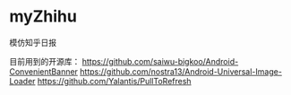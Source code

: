 # myZhihu
模仿知乎日报

目前用到的开源库：
https://github.com/saiwu-bigkoo/Android-ConvenientBanner
https://github.com/nostra13/Android-Universal-Image-Loader
https://github.com/Yalantis/PullToRefresh
